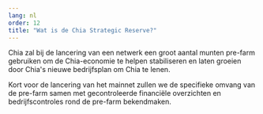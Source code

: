 ```yaml
---
lang: nl
order: 12
title: "Wat is de Chia Strategic Reserve?"
---
```

Chia zal bij de lancering van een netwerk een groot aantal munten pre-farm gebruiken om de Chia-economie te helpen stabiliseren en laten groeien door Chia's nieuwe bedrijfsplan om Chia te lenen.

Kort voor de lancering van het mainnet zullen we de specifieke omvang van de pre-farm samen met gecontroleerde financiële overzichten en bedrijfscontroles rond de pre-farm bekendmaken.

